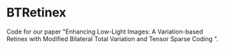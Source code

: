 # BTRetinex
Code for our paper "Enhancing Low-Light Images: A Variation-based Retinex with Modified Bilateral Total Variation and Tensor Sparse Coding ".
